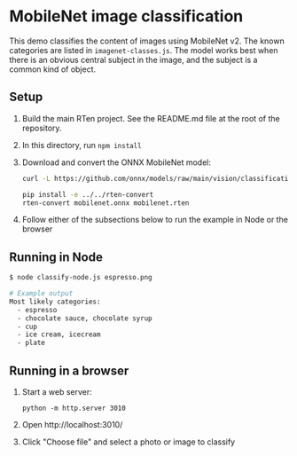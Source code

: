 # MobileNet image classification

This demo classifies the content of images using MobileNet v2. The known
categories are listed in `imagenet-classes.js`. The model works best when
there is an obvious central subject in the image, and the subject is a common
kind of object.

## Setup

1. Build the main RTen project. See the README.md file at the root of the
   repository.
2. In this directory, run `npm install`
3. Download and convert the ONNX MobileNet model:

   ```sh
   curl -L https://github.com/onnx/models/raw/main/vision/classification/mobilenet/model/mobilenetv2-10.onnx -o mobilenet.onnx

   pip install -e ../../rten-convert
   rten-convert mobilenet.onnx mobilenet.rten
   ```
4. Follow either of the subsections below to run the example in Node or the
   browser

## Running in Node

```sh
$ node classify-node.js espresso.png

# Example output
Most likely categories:
  - espresso
  - chocolate sauce, chocolate syrup
  - cup
  - ice cream, icecream
  - plate
```

## Running in a browser

1. Start a web server:

   ```
   python -m http.server 3010
   ```

2. Open http://localhost:3010/
3. Click "Choose file" and select a photo or image to classify

